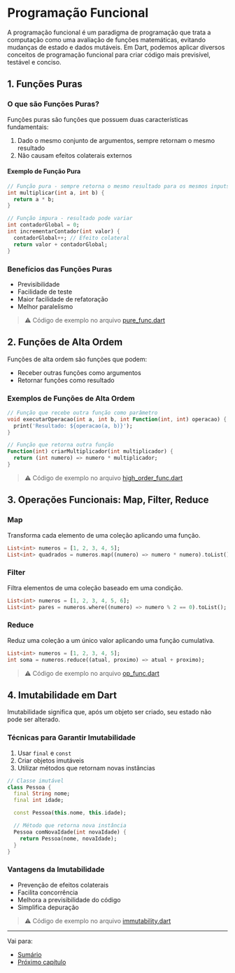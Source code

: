 # Programação Funcional 

A programação funcional é um paradigma de programação que trata a computação como uma avaliação de funções matemáticas, evitando mudanças de estado e dados mutáveis. Em Dart, podemos aplicar diversos conceitos de programação funcional para criar código mais previsível, testável e conciso.

## 1. Funções Puras

### O que são Funções Puras?

Funções puras são funções que possuem duas características fundamentais:
1. Dado o mesmo conjunto de argumentos, sempre retornam o mesmo resultado
2. Não causam efeitos colaterais externos

#### Exemplo de Função Pura
```dart
// Função pura - sempre retorna o mesmo resultado para os mesmos inputs
int multiplicar(int a, int b) {
  return a * b;
}

// Função impura - resultado pode variar
int contadorGlobal = 0;
int incrementarContador(int valor) {
  contadorGlobal++; // Efeito colateral
  return valor + contadorGlobal;
}
```

### Benefícios das Funções Puras
- Previsibilidade
- Facilidade de teste
- Maior facilidade de refatoração
- Melhor paralelismo

>:warning: Código de exemplo no arquivo [pure_func.dart](../assets/code/pure_func.dart)


## 2. Funções de Alta Ordem

Funções de alta ordem são funções que podem:
- Receber outras funções como argumentos
- Retornar funções como resultado

### Exemplos de Funções de Alta Ordem
```dart
// Função que recebe outra função como parâmetro
void executarOperacao(int a, int b, int Function(int, int) operacao) {
  print('Resultado: ${operacao(a, b)}');
}

// Função que retorna outra função
Function(int) criarMultiplicador(int multiplicador) {
  return (int numero) => numero * multiplicador;
}
```
>:warning: Código de exemplo no arquivo [high_order_func.dart](../assets/code/high_order_func.dart)


## 3. Operações Funcionais: Map, Filter, Reduce

### Map
Transforma cada elemento de uma coleção aplicando uma função.

```dart
List<int> numeros = [1, 2, 3, 4, 5];
List<int> quadrados = numeros.map((numero) => numero * numero).toList();
```

### Filter
Filtra elementos de uma coleção baseado em uma condição.

```dart
List<int> numeros = [1, 2, 3, 4, 5, 6];
List<int> pares = numeros.where((numero) => numero % 2 == 0).toList();
```

### Reduce
Reduz uma coleção a um único valor aplicando uma função cumulativa.

```dart
List<int> numeros = [1, 2, 3, 4, 5];
int soma = numeros.reduce((atual, proximo) => atual + proximo);
```
>:warning: Código de exemplo no arquivo [op_func.dart](../assets/code/op_func.dart)

## 4. Imutabilidade em Dart

Imutabilidade significa que, após um objeto ser criado, seu estado não pode ser alterado.

### Técnicas para Garantir Imutabilidade
1. Usar `final` e `const`
2. Criar objetos imutáveis
3. Utilizar métodos que retornam novas instâncias

```dart
// Classe imutável
class Pessoa {
  final String nome;
  final int idade;

  const Pessoa(this.nome, this.idade);

  // Método que retorna nova instância
  Pessoa comNovaIdade(int novaIdade) {
    return Pessoa(nome, novaIdade);
  }
}
```

### Vantagens da Imutabilidade
- Prevenção de efeitos colaterais
- Facilita concorrência
- Melhora a previsibilidade do código
- Simplifica depuração

>:warning: Código de exemplo no arquivo [immutability.dart](../assets/code/immutabilty.dart)

---
Vai para:
- [Sumário](https://github.com/claulis/flutter/blob/main/dart/README.md)
- [Próximo capítulo](../capitulos/manipulacao-eventos.md)